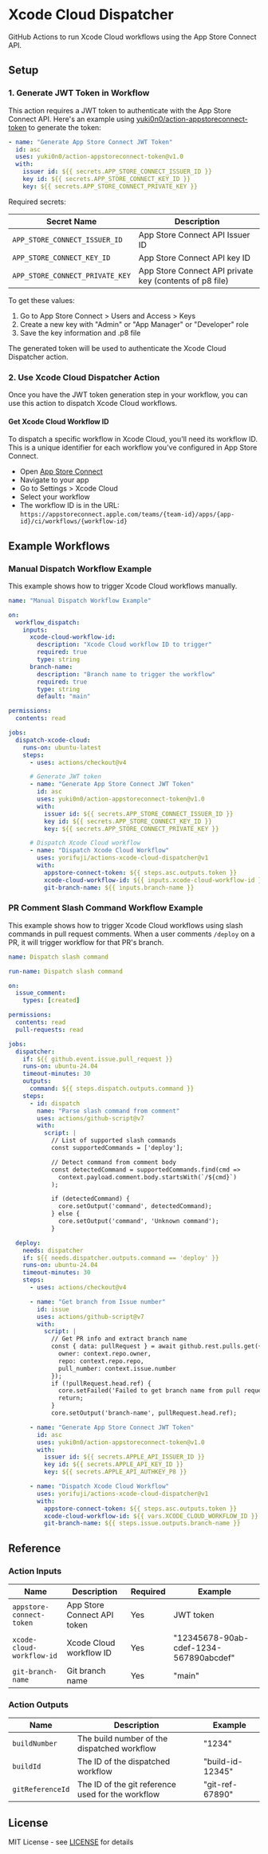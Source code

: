 # Xcode Cloud Dispatcher

GitHub Actions to run Xcode Cloud workflows using the App Store Connect API.

## Setup

### 1. Generate JWT Token in Workflow

This action requires a JWT token to authenticate with the App Store Connect API. Here's an example using [yuki0n0/action-appstoreconnect-token](https://github.com/yuki0n0/action-appstoreconnect-token) to generate the token:

```yaml
- name: "Generate App Store Connect JWT Token"
  id: asc
  uses: yuki0n0/action-appstoreconnect-token@v1.0
  with:
    issuer id: ${{ secrets.APP_STORE_CONNECT_ISSUER_ID }}
    key id: ${{ secrets.APP_STORE_CONNECT_KEY_ID }}
    key: ${{ secrets.APP_STORE_CONNECT_PRIVATE_KEY }}
```

Required secrets:

| Secret Name                     | Description                                             |
| ------------------------------- | ------------------------------------------------------- |
| `APP_STORE_CONNECT_ISSUER_ID`   | App Store Connect API Issuer ID                         |
| `APP_STORE_CONNECT_KEY_ID`      | App Store Connect API key ID                            |
| `APP_STORE_CONNECT_PRIVATE_KEY` | App Store Connect API private key (contents of p8 file) |

To get these values:

1. Go to App Store Connect > Users and Access > Keys
2. Create a new key with "Admin" or "App Manager" or "Developer" role
3. Save the key information and .p8 file

The generated token will be used to authenticate the Xcode Cloud Dispatcher action.

### 2. Use Xcode Cloud Dispatcher Action

Once you have the JWT token generation step in your workflow, you can use this action to dispatch Xcode Cloud workflows.

#### Get Xcode Cloud Workflow ID

To dispatch a specific workflow in Xcode Cloud, you'll need its workflow ID. This is a unique identifier for each workflow you've configured in App Store Connect.

- Open [App Store Connect](https://appstoreconnect.apple.com)
- Navigate to your app
- Go to Settings > Xcode Cloud
- Select your workflow
- The workflow ID is in the URL: `https://appstoreconnect.apple.com/teams/{team-id}/apps/{app-id}/ci/workflows/{workflow-id}`

## Example Workflows

### Manual Dispatch Workflow Example

This example shows how to trigger Xcode Cloud workflows manually.

```yaml
name: "Manual Dispatch Workflow Example"

on:
  workflow_dispatch:
    inputs:
      xcode-cloud-workflow-id:
        description: "Xcode Cloud workflow ID to trigger"
        required: true
        type: string
      branch-name:
        description: "Branch name to trigger the workflow"
        required: true
        type: string
        default: "main"

permissions:
  contents: read

jobs:
  dispatch-xcode-cloud:
    runs-on: ubuntu-latest
    steps:
      - uses: actions/checkout@v4

      # Generate JWT token
      - name: "Generate App Store Connect JWT Token"
        id: asc
        uses: yuki0n0/action-appstoreconnect-token@v1.0
        with:
          issuer id: ${{ secrets.APP_STORE_CONNECT_ISSUER_ID }}
          key id: ${{ secrets.APP_STORE_CONNECT_KEY_ID }}
          key: ${{ secrets.APP_STORE_CONNECT_PRIVATE_KEY }}

      # Dispatch Xcode Cloud workflow
      - name: "Dispatch Xcode Cloud Workflow"
        uses: yorifuji/actions-xcode-cloud-dispatcher@v1
        with:
          appstore-connect-token: ${{ steps.asc.outputs.token }}
          xcode-cloud-workflow-id: ${{ inputs.xcode-cloud-workflow-id }}
          git-branch-name: ${{ inputs.branch-name }}
```

### PR Comment Slash Command Workflow Example

This example shows how to trigger Xcode Cloud workflows using slash commands in pull request comments. When a user comments `/deploy` on a PR, it will trigger workflow for that PR's branch.

```yaml
name: Dispatch slash command

run-name: Dispatch slash command

on:
  issue_comment:
    types: [created]

permissions:
  contents: read
  pull-requests: read

jobs:
  dispatcher:
    if: ${{ github.event.issue.pull_request }}
    runs-on: ubuntu-24.04
    timeout-minutes: 30
    outputs:
      command: ${{ steps.dispatch.outputs.command }}
    steps:
      - id: dispatch
        name: "Parse slash command from comment"
        uses: actions/github-script@v7
        with:
          script: |
            // List of supported slash commands
            const supportedCommands = ['deploy'];

            // Detect command from comment body
            const detectedCommand = supportedCommands.find(cmd =>
              context.payload.comment.body.startsWith(`/${cmd}`)
            );

            if (detectedCommand) {
              core.setOutput('command', detectedCommand);
            } else {
              core.setOutput('command', 'Unknown command');
            }

  deploy:
    needs: dispatcher
    if: ${{ needs.dispatcher.outputs.command == 'deploy' }}
    runs-on: ubuntu-24.04
    timeout-minutes: 30
    steps:
      - uses: actions/checkout@v4

      - name: "Get branch from Issue number"
        id: issue
        uses: actions/github-script@v7
        with:
          script: |
            // Get PR info and extract branch name
            const { data: pullRequest } = await github.rest.pulls.get({
              owner: context.repo.owner,
              repo: context.repo.repo,
              pull_number: context.issue.number
            });
            if (!pullRequest.head.ref) {
              core.setFailed('Failed to get branch name from pull request');
              return;
            }
            core.setOutput('branch-name', pullRequest.head.ref);

      - name: "Generate App Store Connect JWT Token"
        id: asc
        uses: yuki0n0/action-appstoreconnect-token@v1.0
        with:
          issuer id: ${{ secrets.APPLE_API_ISSUER_ID }}
          key id: ${{ secrets.APPLE_API_KEY_ID }}
          key: ${{ secrets.APPLE_API_AUTHKEY_P8 }}

      - name: "Dispatch Xcode Cloud Workflow"
        uses: yorifuji/actions-xcode-cloud-dispatcher@v1
        with:
          appstore-connect-token: ${{ steps.asc.outputs.token }}
          xcode-cloud-workflow-id: ${{ vars.XCODE_CLOUD_WORKFLOW_ID }}
          git-branch-name: ${{ steps.issue.outputs.branch-name }}
```

## Reference

### Action Inputs

| Name                      | Description                 | Required | Example                                |
| ------------------------- | --------------------------- | -------- | -------------------------------------- |
| `appstore-connect-token`  | App Store Connect API token | Yes      | JWT token                              |
| `xcode-cloud-workflow-id` | Xcode Cloud workflow ID     | Yes      | "12345678-90ab-cdef-1234-567890abcdef" |
| `git-branch-name`         | Git branch name             | Yes      | "main"                                 |

### Action Outputs

| Name             | Description                                       | Example          |
| ---------------- | ------------------------------------------------- | ---------------- |
| `buildNumber`    | The build number of the dispatched workflow       | "1234"           |
| `buildId`        | The ID of the dispatched workflow                 | "build-id-12345" |
| `gitReferenceId` | The ID of the git reference used for the workflow | "git-ref-67890"  |

## License

MIT License - see [LICENSE](LICENSE) for details
